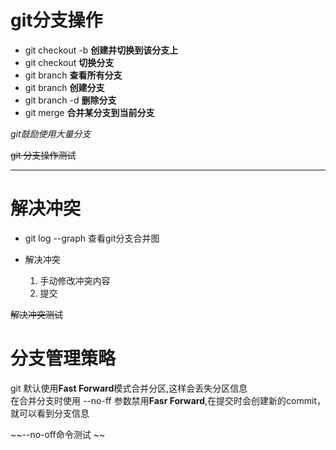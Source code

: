 # git分支操作

+ git checkout -b <name> **创建并切换到该分支上**
+ git checkout <name> **切换分支**
+ git branch **查看所有分支**
+ git branch <name> **创建分支**
+ git branch -d <name> **删除分支**
+ git merge <name> **合并某分支到当前分支**

*git鼓励使用大量分支*

~~git 分支操作测试~~

---

# 解决冲突

+ git log --graph 查看git分支合并图

+ 解决冲突
   1. 手动修改冲突内容
   2. 提交


~~解决冲突测试~~

# 分支管理策略

git 默认使用**Fast Forward**模式合并分区,这样会丢失分区信息  
在合并分支时使用 --no-ff 参数禁用**Fasr Forward**,在提交时会创建新的commit，就可以看到分支信息  

~~--no-off命令测试 ~~